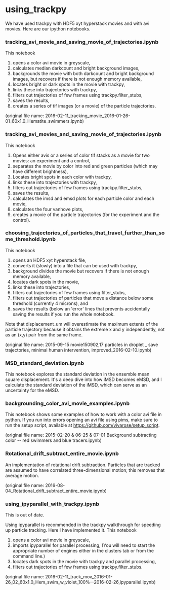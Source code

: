 # using_trackpy
We have used trackpy with HDF5 xyt hyperstack movies and with avi movies. Here are our ipython notebooks.

### tracking_avi_movie_and_saving_movie_of_trajectories.ipynb
This notebook
 1. opens a color avi movie in greyscale,
 2. calculates median darkcount and bright background images, 
 3. backgrounds the movie with both darkcount and bright background images, but recovers if there is not enough memory available,
 4. locates bright or dark spots in the movie with trackpy, 
 5. links these into trajectories with trackpy, 
 6. filters out trajectories of few frames using trackpy.filter_stubs, 
 7. saves the results, 
 8. creates a series of tif images (or a movie) of the particle trajectories.

(original file name: 2016-02-11_tracking_movie_2016-01-26-01_60x1.0_Hematite_swimmers.ipynb)

### tracking_avi_movies_and_saving_movie_of_trajectories.ipynb
This notebook
 1. Opens either avis or a series of color tif stacks as a movie for two movies: an experiment and a control,
 2. separates the movie by color into red and green particles (which may have different brightness),
 3. Locates bright spots in each color with trackpy,
 4. links these into trajectories with trackpy,
 5. filters out trajectories of few frames using trackpy.filter_stubs, 
 7. saves the results, 
 8. calculates the imsd and emsd plots for each particle color and each movie,
 9. calculates the four vanhove plots,
 10. creates a movie of the particle trajectories (for the experiment and the control).

### choosing_trajectories_of_particles_that_travel_further_than_some_threshold.ipynb
 This notebook 
 1. opens an HDF5 xyt hyperstack file, 
 2. converts it (slowly) into a file that can be used with trackpy, 
 3. background divides the movie but recovers if there is not enough memory available, 
 4. locates dark spots in the movie, 
 5. links these into trajectories, 
 6. filters out trajectories of few frames using filter_stubs, 
 7. filters out trajectories of particles that move a distance below some threshold (currently 4 microns), and 
 8. saves the results (below an 'error' lines that prevents accidentally saving the results if you run the whole notebook.

Note that displacement_um will overestimate the maximum extents of the particle trajectory because it obtains the extreme x and y independently, not as an (x,y) pair from the same frame.

(original file name: 2015-09-15 movie150902,17 particles in droplet _ save trajectories, minimal human intervention, improved_2016-02-10.ipynb)

### MSD_standard_deviation.ipynb
This notebook explores the standard deviation in the ensemble mean square displacement.
It's a deep dive into how iMSD becomes eMSD, and I calculate the standard deviation of the iMSD, which can serve as an uncertainty for the eMSD.

### backgrounding_color_avi_movie_examples.ipynb
This notebook shows some examples of how to work with a color avi file in python. If you run into errors opening an avi file using pims, make sure to run the setup script, available at https://github.com/vivarose/setup_script.

(original file name: 2015-02-20 & 06-25 & 07-01 Background subtracting color -- red swimmers and blue tracers.ipynb)

### Rotational_drift_subtract_entire_movie.ipynb
An implementation of rotational drift subtraction. Particles that are tracked are assumed to have correlated three-dimensional motion; this removes that average motion.

(original file name: 2016-08-04_Rotational_drift_subtract_entire_movie.ipynb)


### using_ipyparallel_with_trackpy.ipynb
This is out of date.

Using ipyparallel is recommended in the trackpy walkthrough for speeding up particle tracking. Here I have implemented it.
This notebook 
 1. opens a color avi movie in greyscale,
 4. imports ipyparallel for parallel processing, (You will need to start the appropriate number of engines either in the clusters tab or from the command line.)
 5. locates dark spots in the movie with trackpy and parallel processing,
 6. filters out trajectories of few frames using trackpy.filter_stubs.

(original file name: 2016-02-11_track_mov_2016-01-26_02_60x1.0_Hem_swim_w_violet_100%--2016-02-26,ipyparallel.ipynb)

